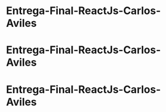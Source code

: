 # Entrega-Final-ReactJs-Carlos-Aviles
# Entrega-Final-ReactJs-Carlos-Aviles
# Entrega-Final-ReactJs-Carlos-Aviles
